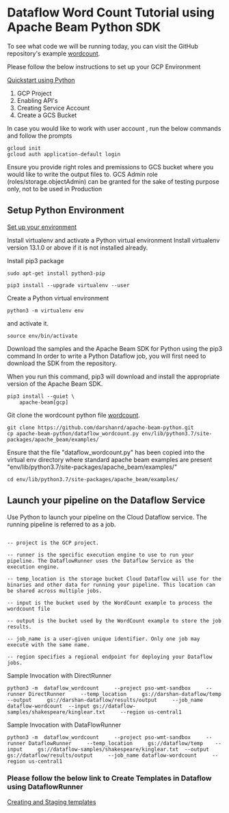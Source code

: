 # Dataflow Word Count Tutorial using Apache Beam Python SDK

To see what code we will be running today, you can visit the GitHub repository's example [wordcount](https://github.com/darshanrd/apache-beam-python/blob/main/dataflow_wordcount.py).

Please follow the below instructions to set up your GCP Environment

[Quickstart using Python](https://cloud.google.com/dataflow/docs/quickstarts/quickstart-python)

1. GCP Project 
2. Enabling API's 
3. Creating Service Account 
4. Create a GCS Bucket

In case you would like to work with user account , run the below commands and follow the prompts

```
gcloud init
gcloud auth application-default login
```

Ensure you provide right roles and premissions to GCS bucket where you would like to write the output files to. GCS Admin role (roles/storage.objectAdmin) can be granted for the sake of testing purpose only, not to be used in Production

## Setup Python Environment

[Set up your environment](https://cloud.google.com/dataflow/docs/quickstarts/quickstart-python#set-up-your-environment)

Install virtualenv and activate a Python virtual environment
Install virtualenv version 13.1.0 or above if it is not installed already.

Install pip3 package

```
sudo apt-get install python3-pip
```

```
pip3 install --upgrade virtualenv --user
```

Create a Python virtual environment

```
python3 -m virtualenv env
```

and activate it.

```
source env/bin/activate
```

Download the samples and the Apache Beam SDK for Python using the pip3 command
In order to write a Python Dataflow job, you will first need to download the SDK from the repository.

When you run this command, pip3 will download and install the appropriate version of the Apache Beam SDK.

```
pip3 install --quiet \
    apache-beam[gcp]
```

Git clone the wordcount python file
[wordcount](https://github.com/darshanrd/apache-beam-python/blob/main/dataflow_wordcount.py).

```
git clone https://github.com/darshanrd/apache-beam-python.git
cp apache-beam-python/dataflow_wordcount.py env/lib/python3.7/site-packages/apache_beam/examples/
```

Ensure that the file "dataflow_wordcount.py" has been copied into the virtual env directory where standard apache beam examples are present "env/lib/python3.7/site-packages/apache_beam/examples/"

```
cd env/lib/python3.7/site-packages/apache_beam/examples/
```

## Launch your pipeline on the Dataflow Service

Use Python to launch your pipeline on the Cloud Dataflow service. The running pipeline is referred to as a job.

```python3 -m  dataflow_wordcount     --project <pass_project_id>     --runner DataflowRunner     --temp_location     <pass_gcs_bucket_temp_path>     --input     <pass_gcs_bucket_input_path>  --output     <pass_gcs_bucket_output_path>    --job_name <name_of_the_job>     --region <pass_region>

-- project is the GCP project.

-- runner is the specific execution engine to use to run your pipeline. The DataflowRunner uses the Dataflow Service as the execution engine.

-- temp_location is the storage bucket Cloud Dataflow will use for the binaries and other data for running your pipeline. This location can be shared across multiple jobs.

-- input is the bucket used by the WordCount example to process the wordcount file

-- output is the bucket used by the WordCount example to store the job results.

-- job_name is a user-given unique identifier. Only one job may execute with the same name.

-- region specifies a regional endpoint for deploying your Dataflow jobs.
```

Sample Invocation with DirectRunner
```
python3 -m  dataflow_wordcount     --project pso-wmt-sandbox     --runner DirectRunner     --temp_location     gs://darshan-dataflow/temp     --output     gs://darshan-dataflow/results/output     --job_name dataflow-wordcount  --input gs://dataflow-samples/shakespeare/kinglear.txt     --region us-central1
```

Sample Invocation with DataFlowRunner

```
python3 -m  dataflow_wordcount     --project pso-wmt-sandbox     --runner DataflowRunner     --temp_location     gs://dataflow/temp    --input     gs://dataflow-samples/shakespeare/kinglear.txt  --output     gs://dataflow/results/output     --job_name dataflow-wordcount     --region us-central1
```


### Please follow the below link to Create Templates in Dataflow using DataflowRunner

[Creating and Staging templates](https://cloud.google.com/dataflow/docs/guides/templates/creating-templates#python)

